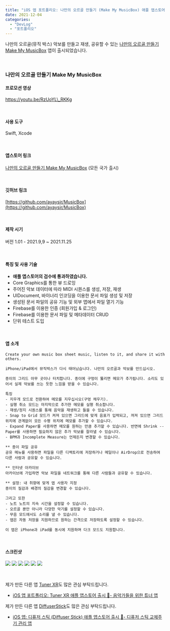 ```yaml
---
title: "iOS 앱 포트폴리오: 나만의 오르골 만들기 (Make My MusicBox) 애플 앱스토어 출시 📱"
date: 2021-12-04
categories: 
  - "DevLog"
  - "포트폴리오"
---
```


나만의 오르골(뮤직 박스) 악보를 만들고 재생, 공유할 수 있는 [나만의 오르골 만들기 Make My MusicBox](https://apps.apple.com/kr/app/%EB%82%98%EB%A7%8C%EC%9D%98-%EC%98%A4%EB%A5%B4%EA%B3%A8-%EB%A7%8C%EB%93%A4%EA%B8%B0-make-my-musicbox/id1596583920) 앱이 출시되었습니다.

 

### **나만의 오르골 만들기 Make My MusicBox**

#### **프로모션 영상**

https://youtu.be/RzUoYL\_RKKg

 

#### **사용 도구**

Swift, Xcode

 

#### **앱스토어 링크**

[나만의 오르골 만들기 Make My MusicBox](https://apps.apple.com/kr/app/%EB%82%98%EB%A7%8C%EC%9D%98-%EC%98%A4%EB%A5%B4%EA%B3%A8-%EB%A7%8C%EB%93%A4%EA%B8%B0-make-my-musicbox/id1596583920) (모든 국가 출시)

 

#### **깃허브 링크**

[https://github.com/ayaysir/MusicBox](https://github.com/ayaysir/MusicBox)

 

#### **제작 시기**

버전 1.01 - 2021.9,9 ~ 2021.11.25

 

#### **특징 및 사용 기술**

- **애플 앱스토어의 검수에 통과하였습니다.**
- Core Graphics를 통한 뷰 드로잉
- 주어진 악보 데이터에 따라 MIDI 시퀀스를 생성, 저장, 재생
- UIDocument, 바이너리 인코딩을 이용한 문서 파일 생성 및 저장
- 생성된 문서 파일의 공유 기능 및 외부 앱에서 파일 열기 기능
- Firebase를 이용한 인증 (회원가입 & 로그인)
- Firebase를 이용한 문서 파일 및 메타데이터 CRUD
- 단위 테스트 도입

 

#### **앱 소개**

```
Create your own music box sheet music, listen to it, and share it with others.

iPhone/iPad에서 뮤직박스가 다시 태어났습니다. 나만의 오르골과 악보를 만드십시오.

종이의 그리드 아무 곳이나 터치합니다. 종이에 구멍이 뚫리면 메모가 추가됩니다. 소리도 있어서 실제 악보를 쓰는 듯한 느낌을 받을 수 있습니다.

특징
- 지우개 모드로 전환하여 메모를 지우십시오(구멍 채우기).
- 실행 취소 모드는 마지막으로 추가한 메모를 실행 취소합니다.
- 재생/정지 시퀀스를 통해 음악을 재생하고 들을 수 있습니다.
- Snap to Grid 모드가 켜져 있으면 그리드에 맞게 음표가 입력되고, 꺼져 있으면 그리드 위치에 관계없이 모든 수평 위치에 메모를 추가할 수 있습니다.
- Expand Paper를 사용하면 메모를 원하는 만큼 추가할 수 있습니다. 반면에 Shrink -- Paper를 사용하면 필요하지 않은 추가 악보를 잘라낼 수 있습니다.
- BPM과 Incomplete Measure는 언제든지 변경할 수 있습니다.

** 종이 파일 공유
공유 메뉴를 사용하면 파일을 다른 디렉토리에 저장하거나 메일이나 AirDrop으로 전송하여 다른 사람과 공유할 수 있습니다.

** 인터넷 아카이브
아카이브에 가입하면 악보 파일을 네트워크를 통해 다른 사람들과 공유할 수 있습니다.

** 설정: 내 취향에 맞게 앱 사용자 지정
종이의 질감과 배경의 질감을 변경할 수 있습니다.

그리고 또한
- 노트 노트의 지속 시간을 설정할 수 있습니다.
- 오르골 뿐만 아니라 다양한 악기를 설정할 수 있습니다.
- 무음 모드에서도 소리를 낼 수 있습니다.
- 앱은 자동 저장을 지원하므로 원하는 간격으로 저장하도록 설정할 수 있습니다.

이 앱은 iPhone과 iPad를 동시에 지원하며 다크 모드도 지원합니다.
```

 

#### **스크린샷**

 ![](/assets/img/wp-content/uploads/2021/12/스크린샷-2021-12-05-오전-12.57.27.jpg)  ![](/assets/img/wp-content/uploads/2021/12/스크린샷-2021-12-05-오전-12.57.34.jpg)  ![](/assets/img/wp-content/uploads/2021/12/스크린샷-2021-12-05-오전-12.57.40.jpg)  ![](/assets/img/wp-content/uploads/2021/12/스크린샷-2021-12-05-오전-12.57.54.jpg)  ![](/assets/img/wp-content/uploads/2021/12/스크린샷-2021-12-05-오전-12.58.02.jpg)  ![](/assets/img/wp-content/uploads/2021/12/스크린샷-2021-12-05-오전-12.58.11.jpg)

 

제가 만든 다른 앱 [Tuner XR](https://apps.apple.com/kr/app/tuner-xr/id1581803256)도 많은 관심 부탁드립니다.

- [iOS 앱 포트폴리오: Tuner XR 애플 앱스토어 출시 📱- 음악가들을 위한 튜너 앱](http://yoonbumtae.com/?p=3912)

제가 만든 다른 앱 [DiffuserStick](https://apps.apple.com/kr/app/diffuserstick/id1578285458)도 많은 관심 부탁드립니다.

- [iOS 앱: 디퓨저 스틱 (Diffuser Stick) 애플 앱스토어 출시 📱- 디퓨저 스틱 교체주기 관리 앱](http://yoonbumtae.com/?p=3842)
